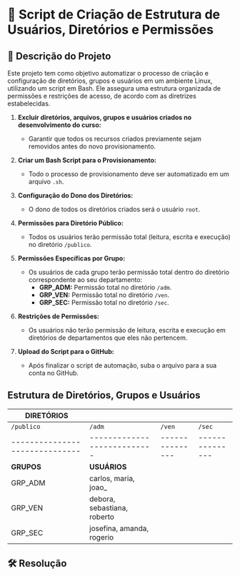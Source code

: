 # 📜 Script de Criação de Estrutura de Usuários, Diretórios e Permissões

## 🎯 Descrição do Projeto

Este projeto tem como objetivo automatizar o processo de criação e configuração de diretórios, grupos e usuários em um ambiente Linux, utilizando um script em Bash. Ele assegura uma estrutura organizada de permissões e restrições de acesso, de acordo com as diretrizes estabelecidas.

1. **Excluir diretórios, arquivos, grupos e usuários criados no desenvolvimento do curso:**

   - Garantir que todos os recursos criados previamente sejam removidos antes do novo provisionamento.

2. **Criar um Bash Script para o Provisionamento:**

   - Todo o processo de provisionamento deve ser automatizado em um arquivo `.sh`.

3. **Configuração do Dono dos Diretórios:**

   - O dono de todos os diretórios criados será o usuário `root`.

4. **Permissões para Diretório Público:**

   - Todos os usuários terão permissão total (leitura, escrita e execução) no diretório `/publico`.

5. **Permissões Específicas por Grupo:**

   - Os usuários de cada grupo terão permissão total dentro do diretório correspondente ao seu departamento:
     - **GRP_ADM:** Permissão total no diretório `/adm`.
     - **GRP_VEN:** Permissão total no diretório `/ven`.
     - **GRP_SEC:** Permissão total no diretório `/sec`.

6. **Restrições de Permissões:**

   - Os usuários não terão permissão de leitura, escrita e execução em diretórios de departamentos que eles não pertencem.

7. **Upload do Script para o GitHub:**
   - Após finalizar o script de automação, suba o arquivo para a sua conta no GitHub.

## Estrutura de Diretórios, Grupos e Usuários

| **DIRETÓRIOS**                 |                             |                 |                 |
| ------------------------------ | --------------------------- | --------------- | --------------- |
| `/publico`                     | `/adm`                      | `/ven`          | `/sec`          |
| ------------------------------ | --------------------------- | --------------- | --------------- |
| **GRUPOS**                     | **USUÁRIOS**                |                 |                 |
| GRP_ADM                        | carlos, maria, joao\_       |                 |                 |
| GRP_VEN                        | debora, sebastiana, roberto |                 |                 |
| GRP_SEC                        | josefina, amanda, rogerio   |                 |                 |

## 🛠️ Resolução
